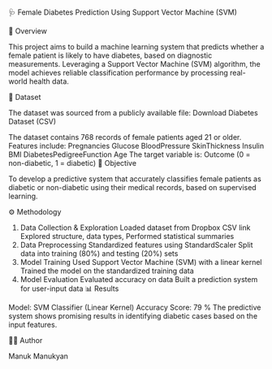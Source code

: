 🩺 Female Diabetes Prediction Using Support Vector Machine (SVM)

📌 Overview

This project aims to build a machine learning system that predicts whether a female patient is likely to have diabetes, based on diagnostic measurements. Leveraging a Support Vector Machine (SVM) algorithm, the model achieves reliable classification performance by processing real-world health data.

📂 Dataset

The dataset was sourced from a publicly available file:
Download Diabetes Dataset (CSV)

The dataset contains 768 records of female patients aged 21 or older.
Features include:
Pregnancies
Glucose
BloodPressure
SkinThickness
Insulin
BMI
DiabetesPedigreeFunction
Age
The target variable is: Outcome (0 = non-diabetic, 1 = diabetic)
🧠 Objective

To develop a predictive system that accurately classifies female patients as diabetic or non-diabetic using their medical records, based on supervised learning.

⚙️ Methodology

1. Data Collection & Exploration
Loaded dataset from Dropbox CSV link
Explored structure, data types, 
Performed statistical summaries 
2. Data Preprocessing
Standardized features using StandardScaler
Split data into training (80%) and testing (20%) sets
3. Model Training
Used Support Vector Machine (SVM) with a linear kernel
Trained the model on the standardized training data
4. Model Evaluation
Evaluated accuracy on data
Built a prediction system for user-input data
📊 Results

Model: SVM Classifier (Linear Kernel)
Accuracy Score: 79 %
The predictive system shows promising results in identifying diabetic cases based on the input features.

👨‍💻 Author

Manuk Manukyan
